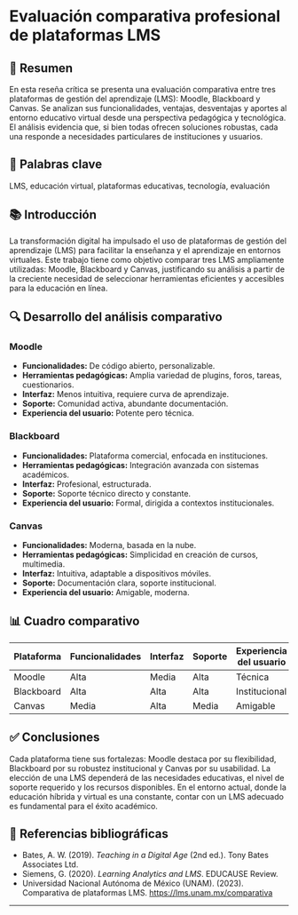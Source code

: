 # Evaluación comparativa profesional de plataformas LMS

## 📝 Resumen
En esta reseña crítica se presenta una evaluación comparativa entre tres plataformas de gestión del aprendizaje (LMS): Moodle, Blackboard y Canvas. Se analizan sus funcionalidades, ventajas, desventajas y aportes al entorno educativo virtual desde una perspectiva pedagógica y tecnológica. El análisis evidencia que, si bien todas ofrecen soluciones robustas, cada una responde a necesidades particulares de instituciones y usuarios.

## 🔑 Palabras clave
LMS, educación virtual, plataformas educativas, tecnología, evaluación

## 📚 Introducción
La transformación digital ha impulsado el uso de plataformas de gestión del aprendizaje (LMS) para facilitar la enseñanza y el aprendizaje en entornos virtuales. Este trabajo tiene como objetivo comparar tres LMS ampliamente utilizadas: Moodle, Blackboard y Canvas, justificando su análisis a partir de la creciente necesidad de seleccionar herramientas eficientes y accesibles para la educación en línea.

## 🔍 Desarrollo del análisis comparativo

### Moodle
- **Funcionalidades:** De código abierto, personalizable.
- **Herramientas pedagógicas:** Amplia variedad de plugins, foros, tareas, cuestionarios.
- **Interfaz:** Menos intuitiva, requiere curva de aprendizaje.
- **Soporte:** Comunidad activa, abundante documentación.
- **Experiencia del usuario:** Potente pero técnica.

### Blackboard
- **Funcionalidades:** Plataforma comercial, enfocada en instituciones.
- **Herramientas pedagógicas:** Integración avanzada con sistemas académicos.
- **Interfaz:** Profesional, estructurada.
- **Soporte:** Soporte técnico directo y constante.
- **Experiencia del usuario:** Formal, dirigida a contextos institucionales.

### Canvas
- **Funcionalidades:** Moderna, basada en la nube.
- **Herramientas pedagógicas:** Simplicidad en creación de cursos, multimedia.
- **Interfaz:** Intuitiva, adaptable a dispositivos móviles.
- **Soporte:** Documentación clara, soporte institucional.
- **Experiencia del usuario:** Amigable, moderna.

## 📊 Cuadro comparativo

| Plataforma | Funcionalidades | Interfaz | Soporte | Experiencia del usuario |
|------------|------------------|----------|---------|--------------------------|
| Moodle     | Alta             | Media    | Alta    | Técnica                  |
| Blackboard | Alta             | Alta     | Alta    | Institucional            |
| Canvas     | Media            | Alta     | Media   | Amigable                 |

## ✅ Conclusiones
Cada plataforma tiene sus fortalezas: Moodle destaca por su flexibilidad, Blackboard por su robustez institucional y Canvas por su usabilidad. La elección de una LMS dependerá de las necesidades educativas, el nivel de soporte requerido y los recursos disponibles. En el entorno actual, donde la educación híbrida y virtual es una constante, contar con un LMS adecuado es fundamental para el éxito académico.

## 📖 Referencias bibliográficas
- Bates, A. W. (2019). *Teaching in a Digital Age* (2nd ed.). Tony Bates Associates Ltd.
- Siemens, G. (2020). *Learning Analytics and LMS*. EDUCAUSE Review.
- Universidad Nacional Autónoma de México (UNAM). (2023). Comparativa de plataformas LMS. https://lms.unam.mx/comparativa

---
